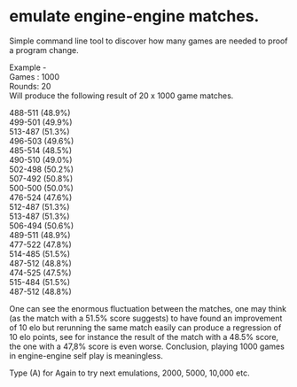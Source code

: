 # emulate engine-engine matches.
Simple command line tool to discover how many games are needed to proof a program change.

Example -<br>
Games : 1000<br>
Rounds:   20<br>
Will produce the following result of 20 x 1000 game matches.

488-511 (48.9%)<br>
499-501 (49.9%)<br>
513-487 (51.3%)<br>
496-503 (49.6%)<br>
485-514 (48.5%)<br>
490-510 (49.0%)<br>
502-498 (50.2%)<br>
507-492 (50.8%)<br>
500-500 (50.0%)<br>
476-524 (47.6%)<br>
512-487 (51.3%)<br>
513-487 (51.3%)<br>
506-494 (50.6%)<br>
489-511 (48.9%)<br>
477-522 (47.8%)<br>
514-485 (51.5%)<br>
487-512 (48.8%)<br>
474-525 (47.5%)<br>
515-484 (51.5%)<br>
487-512 (48.8%)<br>

One can see the enormous fluctuation between the matches, one may think (as the match with a 51.5% score suggests) to have found an improvement of 10 elo 
but rerunning the same match easily can produce a regression of 10 elo points, see for instance the result of the match with a 48.5% score, the one with 
a 47,8% score is even worse. Conclusion, playing 1000 games in engine-engine self play is meaningless.

Type (A) for Again to try next emulations, 2000, 5000, 10,000 etc.
